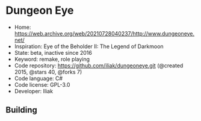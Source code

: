 # Dungeon Eye

- Home: https://web.archive.org/web/20210728040237/http://www.dungeoneye.net/
- Inspiration: Eye of the Beholder II: The Legend of Darkmoon
- State: beta, inactive since 2016
- Keyword: remake, role playing
- Code repository: https://github.com/iliak/dungeoneye.git (@created 2015, @stars 40, @forks 7)
- Code language: C#
- Code license: GPL-3.0
- Developer: Iliak

## Building
